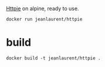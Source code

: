 [Httpie](https://github.com/jkbrzt/httpie) on alpine, ready to use.

`docker run jeanlaurent/httpie`


# build
`docker build -t jeanlaurent/httpie .`
